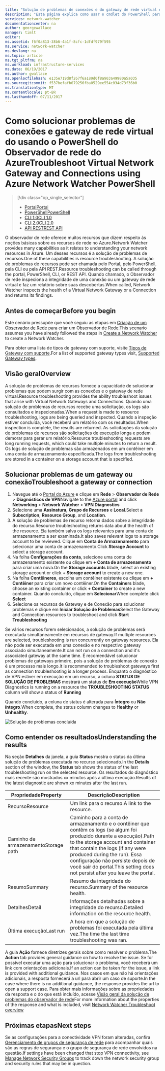 ```yaml
---
title: "Solução de problemas de conexões e do gateway de rede virtual do Azure - PowerShell | Microsoft Docs"
description: "Esta página explica como usar o cmdlet do PowerShell para solucionar problemas do Observador de rede do Azure"
services: network-watcher
documentationcenter: na
author: georgewallace
manager: timlt
editor: 
ms.assetid: f6f0a813-38b6-4a1f-8cfc-1dfdf979f595
ms.service: network-watcher
ms.devlang: na
ms.topic: article
ms.tgt_pltfrm: na
ms.workload: infrastructure-services
ms.date: 06/19/2017
ms.author: gwallace
ms.openlocfilehash: e135e719d8f267f6a189d0f8a903a49980a5a035
ms.sourcegitcommit: f537befafb079256fba0529ee554c034d73f36b0
ms.translationtype: MT
ms.contentlocale: pt-BR
ms.lasthandoff: 07/11/2017
---
```

# <a name="troubleshoot-virtual-network-gateway-and-connections-using-azure-network-watcher-powershell"></a><span data-ttu-id="c9e03-103">Como solucionar problemas de conexões e gateway de rede virtual do usando o PowerShell do Observador de rede do Azure</span><span class="sxs-lookup"><span data-stu-id="c9e03-103">Troubleshoot Virtual Network Gateway and Connections using Azure Network Watcher PowerShell</span></span>

> [!div class="op_single_selector"]
> - [<span data-ttu-id="c9e03-104">Portal</span><span class="sxs-lookup"><span data-stu-id="c9e03-104">Portal</span></span>](network-watcher-troubleshoot-manage-portal.md)
> - [<span data-ttu-id="c9e03-105">PowerShell</span><span class="sxs-lookup"><span data-stu-id="c9e03-105">PowerShell</span></span>](network-watcher-troubleshoot-manage-powershell.md)
> - [<span data-ttu-id="c9e03-106">CLI 1.0</span><span class="sxs-lookup"><span data-stu-id="c9e03-106">CLI 1.0</span></span>](network-watcher-troubleshoot-manage-cli-nodejs.md)
> - [<span data-ttu-id="c9e03-107">CLI 2.0</span><span class="sxs-lookup"><span data-stu-id="c9e03-107">CLI 2.0</span></span>](network-watcher-troubleshoot-manage-cli.md)
> - [<span data-ttu-id="c9e03-108">API REST</span><span class="sxs-lookup"><span data-stu-id="c9e03-108">REST API</span></span>](network-watcher-troubleshoot-manage-rest.md)

<span data-ttu-id="c9e03-109">O observador de rede oferece muitos recursos que dizem respeito às noções básicas sobre os recursos de rede no Azure.</span><span class="sxs-lookup"><span data-stu-id="c9e03-109">Network Watcher provides many capabilities as it relates to understanding your network resources in Azure.</span></span> <span data-ttu-id="c9e03-110">Um desses recursos é a solução de problemas de recursos.</span><span class="sxs-lookup"><span data-stu-id="c9e03-110">One of these capabilities is resource troubleshooting.</span></span> <span data-ttu-id="c9e03-111">A solução de problemas de recursos pode ser chamada pelo Portal, pelo PowerShell, pela CLI ou pela API REST.</span><span class="sxs-lookup"><span data-stu-id="c9e03-111">Resource troubleshooting can be called through the portal, PowerShell, CLI, or REST API.</span></span> <span data-ttu-id="c9e03-112">Quando chamado, o Observador de rede inspeciona a integridade de uma conexão ou um gateway de rede virtual e faz um relatório sobre suas descobertas.</span><span class="sxs-lookup"><span data-stu-id="c9e03-112">When called, Network Watcher inspects the health of a Virtual Network Gateway or a Connection and returns its findings.</span></span>

## <a name="before-you-begin"></a><span data-ttu-id="c9e03-113">Antes de começar</span><span class="sxs-lookup"><span data-stu-id="c9e03-113">Before you begin</span></span>

<span data-ttu-id="c9e03-114">Este cenário pressupõe que você seguiu as etapas em [Criação de um Observador de Rede](network-watcher-create.md) para criar um Observador de Rede.</span><span class="sxs-lookup"><span data-stu-id="c9e03-114">This scenario assumes you have already followed the steps in [Create a Network Watcher](network-watcher-create.md) to create a Network Watcher.</span></span>

<span data-ttu-id="c9e03-115">Para obter uma lista de tipos de gateway com suporte, visite [Tipos de Gateway com suporte](network-watcher-troubleshoot-overview.md#supported-gateway-types).</span><span class="sxs-lookup"><span data-stu-id="c9e03-115">For a list of supported gateway types visit, [Supported Gateway types](network-watcher-troubleshoot-overview.md#supported-gateway-types).</span></span>

## <a name="overview"></a><span data-ttu-id="c9e03-116">Visão geral</span><span class="sxs-lookup"><span data-stu-id="c9e03-116">Overview</span></span>

<span data-ttu-id="c9e03-117">A solução de problemas de recursos fornece a capacidade de solucionar problemas que podem surgir com as conexões e o gateway de rede virtual.</span><span class="sxs-lookup"><span data-stu-id="c9e03-117">Resource troubleshooting provides the ability troubleshoot issues that arise with Virtual Network Gateways and Connections.</span></span> <span data-ttu-id="c9e03-118">Quando uma solução de problemas de recursos recebe uma solicitação, os logs são consultados e inspecionadas.</span><span class="sxs-lookup"><span data-stu-id="c9e03-118">When a request is made to resource troubleshooting, logs are being queried and inspected.</span></span> <span data-ttu-id="c9e03-119">Quando a inspeção estiver concluída, você receberá um relatório com os resultados.</span><span class="sxs-lookup"><span data-stu-id="c9e03-119">When inspection is complete, the results are returned.</span></span> <span data-ttu-id="c9e03-120">As solicitações da solução de problemas de recursos são solicitações de execução longa e podem demorar para gerar um relatório.</span><span class="sxs-lookup"><span data-stu-id="c9e03-120">Resource troubleshooting requests are long running requests, which could take multiple minutes to return a result.</span></span> <span data-ttu-id="c9e03-121">Os logs de solução de problemas são armazenados em um contêiner em uma conta de armazenamento especificada.</span><span class="sxs-lookup"><span data-stu-id="c9e03-121">The logs from troubleshooting are stored in a container on a storage account that is specified.</span></span>

## <a name="troubleshoot-a-gateway-or-connection"></a><span data-ttu-id="c9e03-122">Solucionar problemas de um gateway ou conexão</span><span class="sxs-lookup"><span data-stu-id="c9e03-122">Troubleshoot a gateway or connection</span></span>

1. <span data-ttu-id="c9e03-123">Navegue até o [Portal do Azure](https://portal.azure.com) e clique em **Rede** > **Observador de Rede** > **Diagnósticos de VPN**</span><span class="sxs-lookup"><span data-stu-id="c9e03-123">Navigate to the [Azure portal](https://portal.azure.com) and click **Networking** > **Network Watcher** > **VPN Diagnostics**</span></span>
2. <span data-ttu-id="c9e03-124">Selecione uma **Assinatura**, **Grupo de Recursos** e **Local**.</span><span class="sxs-lookup"><span data-stu-id="c9e03-124">Select a **Subscription**, **Resource Group**, and **Location**.</span></span>
3. <span data-ttu-id="c9e03-125">A solução de problemas de recurso retorna dados sobre a integridade do recurso.</span><span class="sxs-lookup"><span data-stu-id="c9e03-125">Resource troubleshooting returns data about the health of the resource.</span></span> <span data-ttu-id="c9e03-126">Ela também salva os logs relevantes para uma conta de armazenamento a ser examinada.</span><span class="sxs-lookup"><span data-stu-id="c9e03-126">It also saves relevant logs to a storage account to be reviewed.</span></span> <span data-ttu-id="c9e03-127">Clique em **Conta de Armazenamento** para selecionar uma conta de armazenamento.</span><span class="sxs-lookup"><span data-stu-id="c9e03-127">Click **Storage Account** to select a storage account.</span></span>
4. <span data-ttu-id="c9e03-128">Na folha **Configurações da conta**, selecione uma conta de armazenamento existente ou clique em **+ Conta de armazenamento** para criar uma nova.</span><span class="sxs-lookup"><span data-stu-id="c9e03-128">On the **Storage accounts** blade, select an existing storage account or click **+ Storage account** to create a new one.</span></span>
5. <span data-ttu-id="c9e03-129">Na folha **Contêineres**, escolha um contêiner existente ou clique em **+ Contêiner** para criar um novo contêiner.</span><span class="sxs-lookup"><span data-stu-id="c9e03-129">On the **Containers** blade, choose an existing container or click **+ Container** to create a new container.</span></span> <span data-ttu-id="c9e03-130">Quando concluído, clique em **Selecionar**</span><span class="sxs-lookup"><span data-stu-id="c9e03-130">When complete click **Select**</span></span>
6. <span data-ttu-id="c9e03-131">Selecione os recursos de Gateway e de Conexão para solucionar problemas e clique em **Iniciar Solução de Problemas**</span><span class="sxs-lookup"><span data-stu-id="c9e03-131">Select the Gateway and Connection resources to troubleshoot and click **Start Troubleshooting**</span></span>

<span data-ttu-id="c9e03-132">Se vários recursos forem selecionados, a solução de problemas será executada simultaneamente em recursos de gateway.</span><span class="sxs-lookup"><span data-stu-id="c9e03-132">If multiple resources are selected, troubleshooting is run concurrently on gateway resources.</span></span> <span data-ttu-id="c9e03-133">Ela não pode ser executada em uma conexão e no respectivo gateway associado simultaneamente.</span><span class="sxs-lookup"><span data-stu-id="c9e03-133">It can not run on a connection and it's associated gateway at the same time.</span></span> <span data-ttu-id="c9e03-134">É recomendável solucionar problemas de gateways primeiro, pois a solução de problemas de conexão é um processo mais longo.</span><span class="sxs-lookup"><span data-stu-id="c9e03-134">It is recommended to troubleshoot gateways first as connection troubleshooting is a longer process.</span></span> <span data-ttu-id="c9e03-135">Enquanto o diagnóstico de VPN estiver em execução em um recurso, a coluna **STATUS DE SOLUÇÃO DE PROBLEMAS** mostrará um status de **Em execução**</span><span class="sxs-lookup"><span data-stu-id="c9e03-135">While VPN Diagnostics is running on a resource the **TROUBLESHOOTING STATUS** column will show a status of **Running**</span></span>

<span data-ttu-id="c9e03-136">Quando concluído, a coluna de status é alterada para **Íntegro** ou **Não íntegro**.</span><span class="sxs-lookup"><span data-stu-id="c9e03-136">When complete, the status column changes to **Healthy** or **Unhealthy**.</span></span>

![Solução de problemas concluída][2]

## <a name="understanding-the-results"></a><span data-ttu-id="c9e03-138">Como entender os resultados</span><span class="sxs-lookup"><span data-stu-id="c9e03-138">Understanding the results</span></span>

<span data-ttu-id="c9e03-139">Na seção **Detalhes** da janela, a guia **Status** mostra o status da última solução de problemas executada no recurso selecionado.</span><span class="sxs-lookup"><span data-stu-id="c9e03-139">In the **Details** section of the window, the **Status** tab shows the status of the last troubleshooting run on the selected resource.</span></span> <span data-ttu-id="c9e03-140">Os resultados do diagnóstico mais recente são mostrados xx minutos após a última execução.</span><span class="sxs-lookup"><span data-stu-id="c9e03-140">Results of the latest diagnostic are shown xx minutes after the last run.</span></span>

|<span data-ttu-id="c9e03-141">Propriedade</span><span class="sxs-lookup"><span data-stu-id="c9e03-141">Property</span></span>  |<span data-ttu-id="c9e03-142">Descrição</span><span class="sxs-lookup"><span data-stu-id="c9e03-142">Description</span></span>  |
|---------|---------|
|<span data-ttu-id="c9e03-143">Recurso</span><span class="sxs-lookup"><span data-stu-id="c9e03-143">Resource</span></span>     | <span data-ttu-id="c9e03-144">Um link para o recurso.</span><span class="sxs-lookup"><span data-stu-id="c9e03-144">A link to the resource.</span></span>        |
|<span data-ttu-id="c9e03-145">Caminho de armazenamento</span><span class="sxs-lookup"><span data-stu-id="c9e03-145">Storage path</span></span>     |  <span data-ttu-id="c9e03-146">Caminho para a conta de armazenamento e o contêiner que contêm os logs (se algum foi produzido durante a execução).</span><span class="sxs-lookup"><span data-stu-id="c9e03-146">Path to the storage account and container that contain the logs (if any were produced during the run).</span></span> <span data-ttu-id="c9e03-147">Essa configuração não persiste depois de você sair do portal.</span><span class="sxs-lookup"><span data-stu-id="c9e03-147">This setting does not persist after you leave the portal.</span></span>        |
|<span data-ttu-id="c9e03-148">Resumo</span><span class="sxs-lookup"><span data-stu-id="c9e03-148">Summary</span></span>     | <span data-ttu-id="c9e03-149">Resumo da integridade do recurso.</span><span class="sxs-lookup"><span data-stu-id="c9e03-149">Summary of the resource health.</span></span>        |
|<span data-ttu-id="c9e03-150">Detalhes</span><span class="sxs-lookup"><span data-stu-id="c9e03-150">Detail</span></span>     | <span data-ttu-id="c9e03-151">Informações detalhadas sobre a integridade do recurso.</span><span class="sxs-lookup"><span data-stu-id="c9e03-151">Detailed information on the resource health.</span></span>        |
|<span data-ttu-id="c9e03-152">Última execução</span><span class="sxs-lookup"><span data-stu-id="c9e03-152">Last run</span></span>     | <span data-ttu-id="c9e03-153">A hora em que a solução de problemas foi executada pela última vez.</span><span class="sxs-lookup"><span data-stu-id="c9e03-153">The time the last time troubleshooting was ran.</span></span>        |


<span data-ttu-id="c9e03-154">A guia **Ação** fornece diretrizes gerais sobre como resolver o problema.</span><span class="sxs-lookup"><span data-stu-id="c9e03-154">The **Action** tab provides general guidance on how to resolve the issue.</span></span> <span data-ttu-id="c9e03-155">Se for possível executar uma ação para solucionar o problema, você receberá um link com orientações adicionais.</span><span class="sxs-lookup"><span data-stu-id="c9e03-155">If an action can be taken for the issue, a link is provided with additional guidance.</span></span> <span data-ttu-id="c9e03-156">Nos casos em que não há orientações adicionais, a resposta fornecerá a url para abrir um caso de suporte.</span><span class="sxs-lookup"><span data-stu-id="c9e03-156">In the case where there is no additional guidance, the response provides the url to open a support case.</span></span>  <span data-ttu-id="c9e03-157">Para obter mais informações sobre as propriedades da resposta e o do que está incluído, acesse [Visão geral da solução de problemas do observador de rede](network-watcher-troubleshoot-overview.md)</span><span class="sxs-lookup"><span data-stu-id="c9e03-157">For more information about the properties of the response and what is included, visit [Network Watcher Troubleshoot overview](network-watcher-troubleshoot-overview.md)</span></span>


## <a name="next-steps"></a><span data-ttu-id="c9e03-158">Próximas etapas</span><span class="sxs-lookup"><span data-stu-id="c9e03-158">Next steps</span></span>

<span data-ttu-id="c9e03-159">Se as configurações para a conectividade VPN foram alteradas, confira [Gerenciamento de grupos de segurança de rede](../virtual-network/virtual-network-manage-nsg-arm-portal.md) para acompanhar quais são as regras de segurança e o grupo de segurança de rede envolvidos na questão.</span><span class="sxs-lookup"><span data-stu-id="c9e03-159">If settings have been changed that stop VPN connectivity, see [Manage Network Security Groups](../virtual-network/virtual-network-manage-nsg-arm-portal.md) to track down the network security group and security rules that may be in question.</span></span>


[2]: ./media/network-watcher-troubleshoot-manage-portal/2.png
